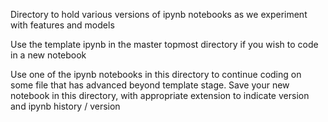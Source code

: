 Directory to hold various versions of ipynb notebooks as we experiment with features and models

Use the template ipynb in the master topmost directory if you wish to code in a new notebook

Use one of the ipynb notebooks in this directory to continue coding on some file that has advanced beyond template stage.
Save your new notebook in this directory, with appropriate extension to indicate version and ipynb history / version
